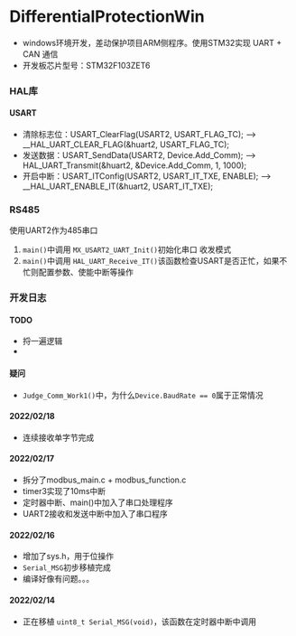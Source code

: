 # DifferentialProtectionWin

- windows环境开发，差动保护项目ARM侧程序。使用STM32实现 UART + CAN 通信
- 开发板芯片型号：STM32F103ZET6

### HAL库
#### USART
- 清除标志位：USART_ClearFlag(USART2, USART_FLAG_TC); --> __HAL_UART_CLEAR_FLAG(&huart2, USART_FLAG_TC);
- 发送数据：USART_SendData(USART2, Device.Add_Comm); --> HAL_UART_Transmit(&huart2, &Device.Add_Comm, 1, 1000);
- 开启中断：USART_ITConfig(USART2, USART_IT_TXE, ENABLE); --> __HAL_UART_ENABLE_IT(&huart2, USART_IT_TXE);



### RS485
使用UART2作为485串口
1. `main()`中调用 `MX_USART2_UART_Init()`初始化串口 收发模式
2. `main()`中调用 `HAL_UART_Receive_IT()`该函数检查USART是否正忙，如果不忙则配置参数、使能中断等操作


### 开发日志
#### TODO
- 捋一遍逻辑
- 

#### 疑问
- `Judge_Comm_Work1()`中，为什么`Device.BaudRate == 0`属于正常情况

#### 2022/02/18
- 连续接收单字节完成


#### 2022/02/17
- 拆分了modbus_main.c + modbus_function.c
- timer3实现了10ms中断
- 定时器中断、main()中加入了串口处理程序
- UART2接收和发送中断中加入了串口程序
#### 2022/02/16
- 增加了sys.h，用于位操作
- `Serial_MSG`初步移植完成
- 编译好像有问题。。。

#### 2022/02/14
- 正在移植 `uint8_t Serial_MSG(void)`，该函数在定时器中断中调用


